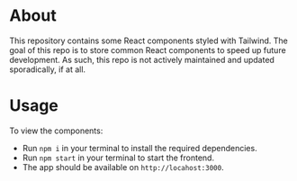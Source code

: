# About

This repository contains some React components styled with Tailwind. The goal of this repo is to store common React components to speed up future development. As such, this repo is not actively maintained and updated sporadically, if at all.

# Usage

To view the components:

- Run `npm i` in your terminal to install the required dependencies.
- Run `npm start` in your terminal to start the frontend.
- The app should be available on `http://locahost:3000`.
